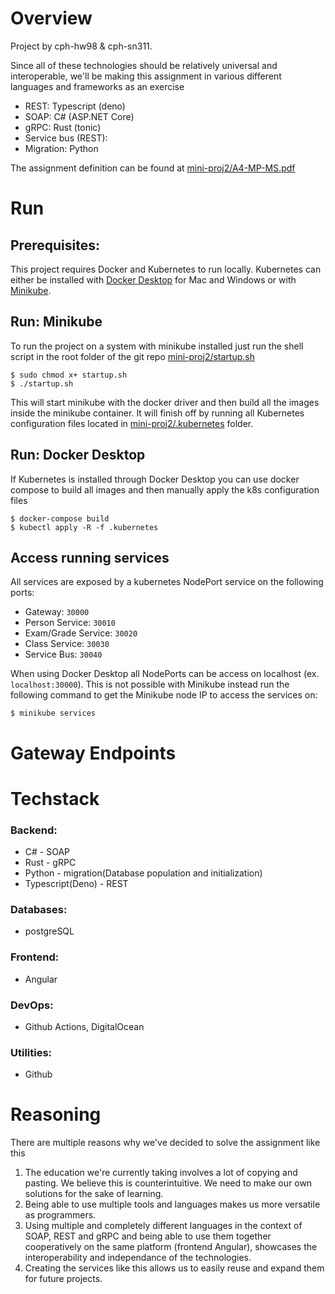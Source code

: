 # Overview

Project by cph-hw98 & cph-sn311.

Since all of these technologies should be relatively universal and interoperable, we'll be making this assignment in various different languages and frameworks as an exercise 

- REST: Typescript (deno) 
- SOAP: C# (<span>ASP.NET</span> Core)
- gRPC: Rust (tonic)
- Service bus (REST):  
- Migration: Python

The assignment definition can be found at [mini-proj2/A4-MP-MS.pdf](https://github.com/Mutestock/mini-proj2/blob/master/A4-MP-MS.pdf)

# Run

## Prerequisites:

This project requires Docker and Kubernetes to run locally. Kubernetes can either be installed with [Docker Desktop](https://www.docker.com/products/docker-desktop) for Mac and Windows or with [Minikube](https://minikube.sigs.k8s.io/docs/).

## Run: Minikube

To run the project on a system with minikube installed just run the shell script in the root folder of the git repo [mini-proj2/startup.sh](https://github.com/Mutestock/mini-proj2/blob/master/startup.sh)

```
$ sudo chmod x+ startup.sh
$ ./startup.sh
```

This will start minikube with the docker driver and then build all the images inside the minikube container. It will finish off by running all Kubernetes configuration files located in [mini-proj2/.kubernetes](https://github.com/Mutestock/mini-proj2/tree/master/.kubernetes) folder.

## Run: Docker Desktop

If Kubernetes is installed through Docker Desktop you can use docker compose to build all images and then manually apply the k8s configuration files

```
$ docker-compose build
$ kubectl apply -R -f .kubernetes 
```

## Access running services

All services are exposed by a kubernetes NodePort service on the following ports:

- Gateway: `30000`
- Person Service: `30010`
- Exam/Grade Service: `30020`
- Class Service: `30030`
- Service Bus: `30040`

When using Docker Desktop all NodePorts can be access on localhost (ex. `localhost:30000`). This is not possible with Minikube instead run the following command to get the Minikube node IP to access the services on:
```
$ minikube services
```

# Gateway Endpoints



# Techstack

### Backend:
- C# - SOAP
- Rust - gRPC
- Python - migration(Database population and initialization)
- Typescript(Deno) - REST


### Databases:
- postgreSQL


### Frontend:
- Angular


### DevOps:
- Github Actions, DigitalOcean


### Utilities:
- Github


# Reasoning

There are multiple reasons why we've decided to solve the assignment like this

1.  The education we're currently taking involves a lot of copying and pasting. We believe this is counterintuitive. We need to make our own solutions for the sake of learning.
2. Being able to use multiple tools and languages makes us more versatile as programmers.
3. Using multiple and completely different languages in the context of SOAP, REST and gRPC and being able to use them together cooperatively on the same platform (frontend Angular), 
    showcases the interoperability and independance of the technologies.
4. Creating the services like this allows us to easily reuse and expand them for future projects.
